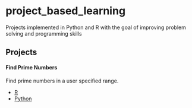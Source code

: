 # project_based_learning
Projects implemented in Python and R with the goal of improving problem solving and programming skills

## Projects

#### Find Prime Numbers
Find prime numbers in a user specified range.
- [R](find_primes/find_primes.r)
- [Python](find_primes/find_primes.py)
